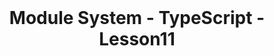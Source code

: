 <br />
 <p align="center">
    <h1 align="center"> Module System - TypeScript - Lesson11 </h1>
</p>

<br/>
<br/>
